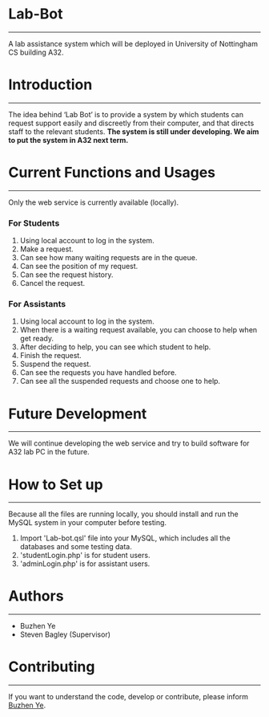 # Lab-Bot
---
A lab assistance system which will be deployed in University of Nottingham CS building A32.

# Introduction
---
The idea behind ‘Lab Bot’ is to provide a system by which students can request support easily and discreetly from their computer, and that directs staff to the relevant students. **The system is still under developing. We aim to put the system in A32 next term.**

# Current Functions and Usages
---
Only the web service is currently available (locally).

### For Students
1. Using local account to log in the system.
2. Make a request.
3. Can see how many waiting requests are in the queue.
4. Can see the position of my request.
5. Can see the request history.
5. Cancel the request.

### For Assistants
1. Using local account to log in the system.
2. When there is a waiting request available, you can choose to help when get ready.
3. After deciding to help, you can see which student to help.
4. Finish the request.
5. Suspend the request.
6. Can see the requests you have handled before.
7. Can see all the suspended requests and choose one to help.

# Future Development
---
We will continue developing the web service and try to build software for A32 lab PC in the future.

# How to Set up
---
Because all the files are running locally, you should install and run the MySQL system in your computer before testing.

1. Import 'Lab-bot.qsl' file into your MySQL, which includes all the databases and some testing data.
2. 'studentLogin.php' is for student users.
3. 'adminLogin.php' is for assistant users.

# Authors
---
- Buzhen Ye
- Steven Bagley (Supervisor)

# Contributing
---
If you want to understand the code, develop or contribute, please inform [Buzhen Ye]( mailto:psyby3@nottingham.ac.uk).